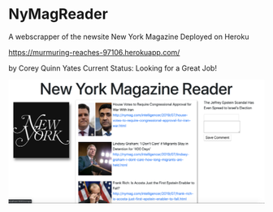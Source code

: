 # NyMagReader
A webscrapper of the newsite New York Magazine
Deployed on Heroku 

https://murmuring-reaches-97106.herokuapp.com/

by Corey Quinn Yates
Current Status: Looking for a Great Job!


![my scraper](https://github.com/cqyates/NyMagReader/blob/master/Screenshot%202019-07-16%2013.59.40.png)
